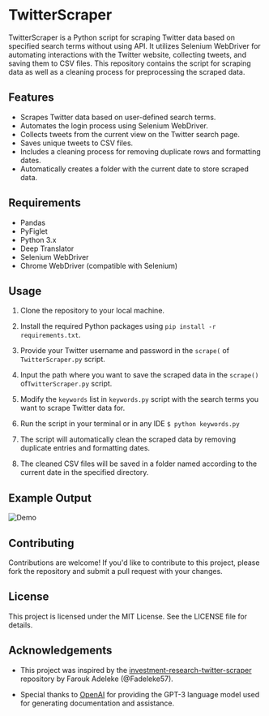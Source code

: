 # TwitterScraper

TwitterScraper is a Python script for scraping Twitter data based on specified search terms without using API. 
It utilizes Selenium WebDriver for automating interactions with the Twitter website, collecting tweets, and saving them to CSV files. 
This repository contains the script for scraping data as well as a cleaning process for preprocessing the scraped data.


## Features

- Scrapes Twitter data based on user-defined search terms.
- Automates the login process using Selenium WebDriver.
- Collects tweets from the current view on the Twitter search page.
- Saves unique tweets to CSV files.
- Includes a cleaning process for removing duplicate rows and formatting dates.
- Automatically creates a folder with the current date to store scraped data.


## Requirements

- Pandas
- PyFiglet
- Python 3.x
- Deep Translator
- Selenium WebDriver
- Chrome WebDriver (compatible with Selenium)


## Usage

1. Clone the repository to your local machine.

2. Install the required Python packages using `pip install -r requirements.txt`.

3. Provide your Twitter username and password in the  `scrape(` of `TwitterScraper.py` script.

4. Input the path where you want to save the scraped data in the `scrape()` of`TwitterScraper.py` script.

5. Modify the `keywords` list in `keywords.py` script with the search terms you want to scrape Twitter data for.

6. Run the script in your terminal or in any IDE
	`$ python keywords.py`

7. The script will automatically clean the scraped data by removing duplicate entries and formatting dates.

8. The cleaned CSV files will be saved in a folder named according to the current date in the specified directory.


## Example Output

![Demo](https://github.com/krvipin15/Data-Analytics-Project/assets/75027461/8d6a8371-6ff7-4205-86a9-870e691b98f0)


## Contributing

Contributions are welcome! If you'd like to contribute to this project, please fork the repository and submit a pull request with your changes.


## License

This project is licensed under the MIT License. See the LICENSE file for details.


## Acknowledgements

- This project was inspired by the [investment-research-twitter-scraper](https://github.com/Fadeleke57/investment-research-twitter-scraper) repository by Farouk Adeleke (@Fadeleke57).

- Special thanks to [OpenAI](https://openai.com/) for providing the GPT-3 language model used for generating documentation and assistance.
